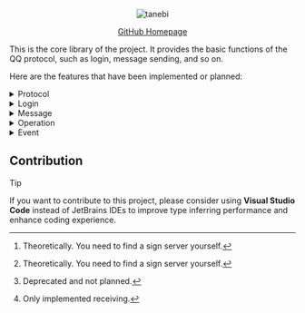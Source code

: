 <div align="center">

![tanebi](https://socialify.git.ci/LagrangeDev/tanebi/image?description=1&font=Bitter&forks=1&issues=1&language=1&logo=https%3A%2F%2Fstatic.live.moe%2Flagrange.jpg&name=1&pattern=Brick+Wall&pulls=1&stargazers=1&theme=Light)

[GitHub Homepage](https://github.com/LagrangeDev/tanebi)

</div>

This is the core library of the project. It provides the basic functions of the QQ protocol, such as login, message sending, and so on.

Here are the features that have been implemented or planned:

<details>
<summary> Protocol </summary>

- [x] Windows[^1]
- [x] macOS[^1]
- [x] Linux

[^1]: Theoretically. You need to find a sign server yourself.
</details>

<details>
<summary> Login </summary>

- [x] QRCode
- [x] NTEasyLogin
- [ ] Password[^2]

[^2]: Deprecated and not planned.
</details>

<details>
<summary> Message </summary>

- [x] Text
- [ ] Face
- [x] Mention (At)
- [x] Image
- [x] Reply
- [ ] Record
- [ ] Video
- [ ] Market Face
- [ ] Long Message
- [ ] Multi Forwarded Message
- [ ] XML
- [x] Light App[^3]
- [ ] Markdown

[^3]: Only implemented receiving.
</details>

<details>
<summary> Operation </summary>

- [x] Fetch friends
- [x] Fetch groups
- [x] Fetch group members
- [x] Send poke
- [x] Send face reaction
- [x] Recall message
- [ ] Leave group
- [x] Set member card
- [ ] Ban (mute) member
- [ ] Kick member
- [ ] Set member to admin
- [x] Set special title
- [ ] Handle friend request
- [ ] Handle group request
- [ ] Handle group invitation
- [ ] Get client key
- [ ] Get cookies
</details>

<details>
<summary> Event </summary>

- [ ] Bot offline
- [x] Friend poke
- [x] Friend message recall
- [x] Friend request
- [x] Group poke
- [x] Group message recall
- [x] Group mute
- [x] Group join request
- [x] Group invited join request
- [x] Group member increase
- [x] Group member decrease
- [x] Group invitation
- [x] Group admin change
- [x] Group essence message
- [x] Group face reaction
- [ ] Group to do
</details>

## Contribution

> [!TIP]
> If you want to contribute to this project, please consider using **Visual Studio Code** instead of JetBrains IDEs to improve type inferring performance and enhance coding experience.